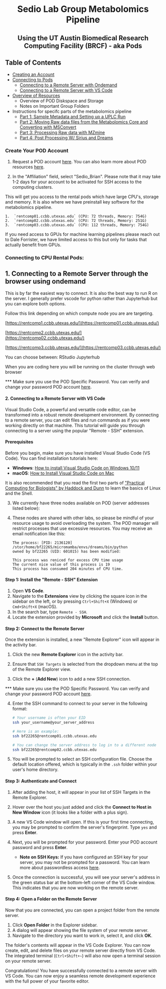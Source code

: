 # <div align="center"> Sedio Lab Group Metabolomics Pipeline </div>
## <div align="center"> Using the UT Austin Biomedical Research Computing Facility (BRCF) - aka Pods </div>


## Table of Contents
- [Creating an Account](#create-your-pod-account)
- [Connecting to Pods](#connecting-to-cpu-rental-pods)
  - [Connecting to a Remote Server with Ondemand](#1-connecting-to-a-remote-server-through-the-browser-using-ondemand)
  - [Connecting to a Remote Server with VS Code](#2-connecting-to-a-remote-server-with-vs-code)
- [Overview of Resources](docs/overview_of_resources.md)
  - Overview of POD Diskspace and Storage
  - Notes on Important Group Folders
- Instructions for specifc parts of the metabolomics pipeline
  - [Part 1: Sample Metadata and Setting up a UPLC Run](docs/metabolomics_pipeline_part_1.md)
  - [Part 2: Moving Raw data files from the Metabolomics Core and Converting with MSConvert](docs/metabolomics_pipeline_part_2.md)
  - [Part 3: Processing Raw data with MZmine](docs/metabolomics_pipeline_part_3.md)
  - [Part 4: Post Processing W/ Sirius and Dreams](docs/metabolomics_pipeline_part_4.md)
### Create Your POD Account

1.  Request a POD account [here](https://rctf-account-request.icmb.utexas.edu/). You can also learn more about POD resources [here](https://cloud.wikis.utexas.edu/wiki/spaces/RCTFusers/pages/31976153/POD+Accounts).

2.  In the "Affiliation" field, select "Sedio_Brian". Please note that it may take 1-2 days for your account to be activated for SSH access to the computing clusters.

This will get you access to the rental pods which have large CPU's, storage and memory. It is also where we have preinstall key softwore for the metabolomics pipeline.

    1.  `rentcomp01.ccbb.utexas.edu` (CPU: 72 threads, Memory: 754G)
    2.  `rentcomp02.ccbb.utexas.edu` (CPU: 72 threads, Memory: 251G)
    3.  `rentcomp03.ccbb.utexas.edu` (CPU: 112 threads, Memory: 754G)

If you need access to GPUs for machine learning pipelines please reach out to Dale Forrister, we have limited access to this but only for tasks that actually benefit from GPUs.

### Connecting to CPU Rental Pods:

## 1. Connecting to a Remote Server through the browser using ondemand

This is by far the easiest way to connect. It is also the best way to run R on the server. I generally prefer vscode for python rather than Jupyterhub but you can explore both options.

Follow this link depending on which compute node you are are targeting.

 [https://rentcomp1.ccbb.utexas.edu/](https://rentcomp01.ccbb.utexas.edu/)
 
 [https://rentcomp2.ccbb.utexas.edu/](https://rentcomp02.ccbb.utexas.edu/)

 [https://rentcomp3.ccbb.utexas.edu/](https://rentcomp03.ccbb.utexas.edu/)

  You can choose between:
  RStudio
  Jupyterhub

  When you are coding here you will be running on the cluster through web browser

  *** Make sure you use the POD Specific Password. You can verify and change your password POD account [here](https://rctf-account-request.icmb.utexas.edu/).


#### 2. Connecting to a Remote Server with VS Code

Visual Studio Code, a powerful and versatile code editor, can be transformed into a robust remote development environment. By connecting to a remote server, you can edit files and run commands as if you were working directly on that machine. This tutorial will guide you through connecting to a server using the popular "Remote - SSH" extension.

#### Prerequisites

Before you begin, make sure you have installed Visual Studio Code (VS Code). You can find installation tutorials here:

  * **Windows**: [How to install Visual Studio Code on Windows 10/11](https://www.youtube.com/watch?v=2Gz-uuQWxu4)
  * **macOS**: [How to Install Visual Studio Code on Mac](https://www.youtube.com/watch?v=w0xBQHKjoGo)

It is also recommended that you read the first two parts of ["Practical Computing for Biologists" by Haddock and Dunn](<docs/Practical Computing for Biologists.pdf>) to learn the basics of Linux and the Shell.


3.  We currently have three nodes available on POD (server addresses listed below):

4.  These nodes are shared with other labs, so please be mindful of your resource usage to avoid overloading the system. The POD manager will restrict processes that use excessive resources. You may receive an email notification like this:

    ```
    The process: [PID: 2136120] /stor/home/bf22265/micromamba/envs/dreams/bin/python
    owned by bf22265 (UID: 601015) has been modified:

    This process was reniced for excess CPU time usage
    The current nice value of this process is 19
    This process has consumed 204 minutes of CPU time.
    ```

#### Step 1: Install the "Remote - SSH" Extension

1.  Open **VS Code**.
2.  Navigate to the **Extensions** view by clicking the square icon in the sidebar on the left, or by pressing `Ctrl+Shift+X` (Windows) or `Cmd+Shift+X` (macOS).
3.  In the search bar, type `Remote - SSH`.
4.  Locate the extension provided by **Microsoft** and click the **Install** button.

#### Step 2: Connect to the Remote Server

Once the extension is installed, a new "Remote Explorer" icon will appear in the activity bar.

1.  Click the new **Remote Explorer** icon in the activity bar.

2.  Ensure that `SSH Targets` is selected from the dropdown menu at the top of the Remote Explorer view.

3.  Click the **+** (**Add New**) icon to add a new SSH connection.

  *** Make sure you use the POD Specific Password. You can verify and change your password POD account [here](https://rctf-account-request.icmb.utexas.edu/).


4.  Enter the SSH command to connect to your server in the following format:

    ```bash
    # Your username is often your EID
    ssh your_username@your_server_address

    # Here is an example:
    ssh bf22265@rentcomp01.ccbb.utexas.edu

    # You can change the server address to log in to a different node
    ssh bf22265@rentcomp02.ccbb.utexas.edu
    ```

5.  You will be prompted to select an SSH configuration file. Choose the default location offered, which is typically in the `.ssh` folder within your user's home directory.

#### Step 3: Authenticate and Connect

1.  After adding the host, it will appear in your list of SSH Targets in the Remote Explorer.

2.  Hover over the host you just added and click the **Connect to Host in New Window** icon (it looks like a folder with a plus sign).

3.  A new VS Code window will open. If this is your first time connecting, you may be prompted to confirm the server's fingerprint. Type `yes` and press **Enter**.

4.  Next, you will be prompted for your password. Enter your POD account password and press **Enter**.

      * **Note on SSH Keys:** If you have configured an SSH key for your server, you may not be prompted for a password. You can learn more about passwordless access [here](https://cloud.wikis.utexas.edu/wiki/spaces/RCTFusers/pages/31976509/POD+Resources+and+Access).

5.  Once the connection is successful, you will see your server's address in the green status bar at the bottom-left corner of the VS Code window. This indicates that you are now working on the remote server.

#### Step 4: Open a Folder on the Remote Server

Now that you are connected, you can open a project folder from the remote server.

1.  Click **Open Folder** in the Explorer sidebar.
2.  A dialog will appear showing the file system of your remote server.
3.  Navigate to the directory you want to work in, select it, and click **OK**.

The folder's contents will appear in the VS Code Explorer. You can now create, edit, and delete files on your remote server directly from VS Code. The integrated terminal (`Ctrl+Shift+~`) will also now open a terminal session on your remote server.

Congratulations! You have successfully connected to a remote server with VS Code. You can now enjoy a seamless remote development experience with the full power of your favorite editor.




